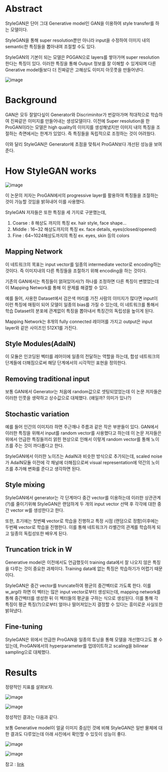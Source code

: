 # Abstract

StyleGAN은 단어 그대 Generative model인 GAN을 이용하여 style transfer를 하는 모델이다.

StyleGAN을 통해 super resolution뿐만 아니라 input을 수정하여 이미지 내의 semantic한 특징들을 뽑아내여 조절할 수도 있다.

StyleGAN의 기본이 되는 모델은 PGGAN으로 layers를 쌓아가며 super resolution한다는 특징이 있다.
이러한 특징을 통해 Output 정보를 잘 이해할 수 있게되며 다른 Gnerative model들보다 더 진짜같은 고해상도 이미지 아웃풋을 만들어낸다.

![image](https://user-images.githubusercontent.com/73181519/115556720-ecdf3f00-a2eb-11eb-8e53-a898916f3ca7.png)


# Background

GAN은 모두 잘알다싶이 Generator와 Discriminitor가 번갈아가며 적대적으로 학습하여 진짜같은 이미지를 만들어내는 생성모델이다. 
이전에 Super resolution을 한 ProGAN이라는 모델은 high quality의 이미지를 생성해냈지만 이미지 내의 특징을 조절하는 측면에서는 한계가 있었다.
즉 특징들을 독립적으로 조정하는 것이 어려웠다.

이와 달리 StyleGAN은 Generator에 초점을 맞춰서 ProGAN보다 개선된 성능을 보여준다.


# How StyleGAN works

![image](https://user-images.githubusercontent.com/73181519/115558365-a25ec200-a2ed-11eb-8d3e-529161aed6e6.png)

이 논문의 저자는 ProGAN에서의 progressive layer를 활용하여 특징들을 조절하는 것이 가능할 것임을 밝혀내어 이를 사용했다.

StyleGAN 저자들은 또한 특징을 세 가지로 구분했는데,

1. Coarse : 8 해상도 까지의 특징 ex. hair style, face shape...
2. Middle : 16~32 해상도까지의 특징 ex. face details, eyes(closed/opened)
3. Fine : 64~1024해상도까지의 특징 ex. eyes, skin 등의 colors

## Mapping Network

이 네트워크의 목표는 input vector를 일종의 intermediate vector로 encoding하는 것이다. 
즉 이미지내의 다른 특징들을 조절하기 위해 encoding을 하는 것이다.

기존의 GAN에서는 특징들이 얽혀있어서(?) 하나를 조정하면 다른 특징이 변했었는데 이 Mapping Network를 통해 이 문제를 해결할 수 있다.

예를 들어, 사용한 Dataset에서 검은색 머리를 가진 사람의 이미지가 많다면 input이 이런 특징에 매핑이 되어 모델이 일종의 bias를 가질 수 있는데,
이 네트워크를 통해서 학습 Dataset의 분포에 관계없이 특징을 뽑아내서 특징간의 독립성을 높이게 된다.

Mapping Network는 8개의 fully connected 레이어를 가지고 output은 input layer와 같은 사이즈인 512X1를 가진다.


## Style Modules(AdaIN)

이 모듈은 인코딩된 벡터를 레어이에 일종의 전달하는 역할을 하는데, 합성 네트워크의 단계들에 더해짐으로써 해당 단계에서의 시각적인 표현을 정의한다.

## Removing traditional input

보통 GAN에서 Generator는 처음에 random값으로 셋팅되었었는데 이 논문 저자들은 이러한 인풋을 생략하고 상수값으로 대체했다.
(왜일까? 의미가 있나?)

## Stochastic variation

예를 들어 인간의 이미지라 하면 주근깨나 주름과 같은 작은 부분들이 있다. 
GAN에서 이러한 특징을 위해서 input를 random vector를 사용했다고 하는데 이 논문 저자들은 위에서 언급한 특징들끼리 얽힌 현상으로 인해서 이렇게 random vector를 통해 노이즈를 주는 것이 까다롭다고 한다.

StyleGAN에서 이러한 노이즈는 AdaIN과 비슷한 방식으로 추가되는데, scaled noise가 AdaIN모듈 이전에 각 채널에 더해짐으로써 visual representation에 약간의 노이즈를 추가해 변화를 준다고 생각하면 된다.


## Style mixing

StyleGAN에서 generator는 각 단계마다 중간 vector를 이용하는데 이러한 상관관계(?)를 줄이기위해 StyleGAN은 랜덤하게 두 개의 input vector 선택 후 각각에 대한 중간 vector w를 생성한다고 한다. 

또한, 초기에는 첫번째 vector로 학습을 진행하고 특정 시점 (랜덤으로 정함)이후에는 두번째 vector로 학습을 진행한다. 이를 통해 네트워크가 라벨간의 관계를 학습하게 되고 일종의 독립성또한 배우게 된다.

## Truncation trick in W

Generative model은 이전에서도 언급했듯이 training data에서 잘 나오지 않은 특징을 다루는 것이 중요한 과제이다. Training data에 없는 특징은 학습하기가 어렵기 때문이다. 

StyleGAN은 중간 vector를 truncate하여 평균의 중간벡터로 가도록 한다. 이를 w_arg라 하면 이 벡터는 많은 input vector로부터 생성되는데, mapping network를 통해 중간벡터를 생성한 뒤 이 벡터들의 평균을 구하는 식으로 생성된다. 이를 통해 각 특징이 평균 특징(?)으로부터 얼마나 떨어져있는지 결정할 수 있다는 흥미로운 사실또한 밝혀냈다.


## Fine-tuning

StyleGAN은 위에서 언급한 ProGAN을 일종의 튜닝을 통해 모델을 개선했다고도 볼 수 있는데, ProGAN에서의 hyperparameter를 업데이트하고 scaling을 bilinear sampling으로 대체했다.


# Results

정량적인 지표를 살펴보자.

![image](https://user-images.githubusercontent.com/73181519/115559827-046bf700-a2ef-11eb-813a-27009b5e0ee4.png)

![image](https://user-images.githubusercontent.com/73181519/115559758-f3bb8100-a2ee-11eb-847c-529bce6010b9.png)

정성적인 결과는 다음과 같다.

보통 Generative model이 얼굴 이미지 중심인 것에 비해 StyleGAN은 일반 물체에 대한 결과도 다루었는데
아래 사진에서 확인할 수 있듯이 성능이 좋다.

![image](https://user-images.githubusercontent.com/73181519/115559939-1b124e00-a2ef-11eb-8c8c-dedb8352f2ab.png)

![image](https://user-images.githubusercontent.com/73181519/115559973-236a8900-a2ef-11eb-8e0e-59febd6b0079.png)


참고 : [link](https://towardsdatascience.com/explained-a-style-based-generator-architecture-for-gans-generating-and-tuning-realistic-6cb2be0f431)
